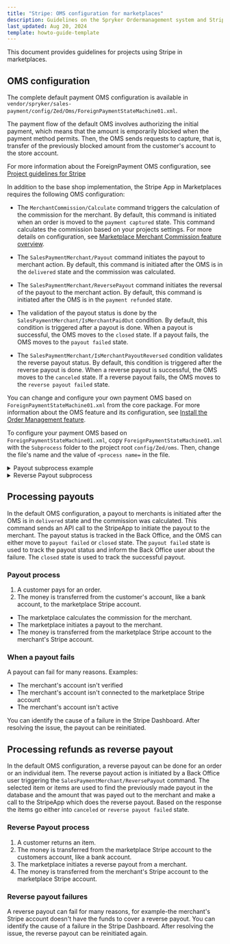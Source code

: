 ```yaml
---
title: "Stripe: OMS configuration for marketplaces"
description: Guidelines on the Spryker Ordermanagement system and Stripe integration for Marketplace based stores.
last_updated: Aug 20, 2024
template: howto-guide-template
---
```


This document provides guidelines for projects using Stripe in marketplaces.

## OMS configuration

The complete default payment OMS configuration is available in `vendor/spryker/sales-payment/config/Zed/Oms/ForeignPaymentStateMachine01.xml`.

The payment flow of the default OMS involves authorizing the initial payment, which means that the amount is emporarily blocked when the payment method permits. Then, the OMS sends requests to capture, that is, transfer of the previously blocked amount from the customer's account to the store account.

For more information about the ForeignPayment OMS configuration, see [Project guidelines for Stripe](/docs/pbc/all/payment-service-provider/{{page.version}}/base-shop/third-party-integrations/stripe/project-guidelines-for-stripe/project-guidelines-for-stripe.html)

In addition to the base shop implementation, the Stripe App in Marketplaces requires the following OMS configuration:

- The `MerchantCommission/Calculate` command triggers the calculation of the commission for the merchant. By default, this command is initiated when an order is moved to the `payment captured` state. This command calculates the commission based on your projects settings. For more details on configuration, see  [Marketplace Merchant Commission feature overview](/docs/pbc/all/merchant-management/202410.0/marketplace/marketplace-merchant-commission-feature-overview.html).

- The `SalesPaymentMerchant/Payout` command initiates the payout to merchant action. By default, this command is initiated after the OMS is in the `delivered` state and the commission was calculated.

- The `SalesPaymentMerchant/ReversePayout` command initiates the reversal of the payout to the merchant action. By default, this command is initiated after the OMS is in the `payment refunded` state.

- The validation of the payout status is done by the `SalesPaymentMerchant/IsMerchantPaidOut` condition. By default, this condition is triggered after a payout is done. When a payout is successful, the OMS moves to the `closed` state. If a payout fails, the OMS moves to the `payout failed` state.

- The `SalesPaymentMerchant/IsMerchantPayoutReversed` condition validates the reverse payout status. By default, this condition is triggered after the reverse payout is done. When a reverse payout is successful, the OMS moves to the `canceled` state. If a reverse payout fails, the OMS moves to the `reverse payout failed` state.

You can change and configure your own payment OMS based on `ForeignPaymentStateMachine01.xml` from the core package. For more information about the OMS feature and its configuration, see [Install the Order Management feature](/docs/pbc/all/order-management-system/{{page.version}}/base-shop/install-and-upgrade/install-features/install-the-order-management-feature.html).

To configure your payment OMS based on `ForeignPaymentStateMachine01.xml`, copy `ForeignPaymentStateMachine01.xml` with the `Subprocess` folder to the project root `config/Zed/oms`. Then, change the file's name and the value of `<process name=` in the file.

<details>
  <summary>Payout subprocess example</summary>

```xml
<?xml version="1.0"?>
<statemachine
        xmlns="spryker:oms-01"
        xmlns:xsi="http://www.w3.org/2001/XMLSchema-instance"
        xsi:schemaLocation="spryker:oms-01 http://static.spryker.com/oms-01.xsd"
>

   <process name="MerchantPayout">

      <states>
         <state name="merchant payout ready" display="oms.state.payout-merchant"/>
         <state name="payout failed" display="oms.state.payout-failed"/>
      </states>

      <transitions>

         <transition condition="SalesPaymentMerchant/IsMerchantPaidOut" happy="true">
            <source>merchant payout ready</source>
            <target>closed</target>
            <event>payout merchant</event>
         </transition>

         <transition>
            <source>merchant payout ready</source>
            <target>payout failed</target>
            <event>payout merchant</event>
         </transition>

         <transition>
            <source>payout failed</source>
            <target>merchant payout ready</target>
            <event>retry payout merchant</event>
         </transition>

      </transitions>

      <events>
         <event name="payout merchant" onEnter="true" command="SalesPaymentMerchant/Payout"/>
         <event name="retry payout merchant" manual="true"/>
         <event name="close" manual="true"/>
      </events>
   </process>

</statemachine>
```

</details>


<details>
  <summary>Reverse Payout subprocess</summary>

```xml
<?xml version="1.0"?>
<statemachine
        xmlns="spryker:oms-01"
        xmlns:xsi="http://www.w3.org/2001/XMLSchema-instance"
        xsi:schemaLocation="spryker:oms-01 http://static.spryker.com/oms-01.xsd"
>

   <process name="MerchantPayoutReverse">

      <states>
         <state name="merchant payout reverse ready" display="oms.state.payout-reversed"/>
         <state name="reverse payout failed" display="oms.state.payout-reversal-failed"/>
      </states>

      <transitions>

         <transition condition="SalesPaymentMerchant/IsMerchantPayoutReversed">
            <source>merchant payout reverse ready</source>
            <target>canceled</target>
            <event>reverse payout</event>
         </transition>

         <transition>
            <source>merchant payout reverse ready</source>
            <target>reverse payout failed</target>
            <event>reverse payout</event>
         </transition>

         <transition>
            <source>reverse payout failed</source>
            <target>merchant payout reverse ready</target>
            <event>retry reverse payout</event>
         </transition>

      </transitions>

      <events>
         <event name="reverse payout" onEnter="true" command="SalesPaymentMerchant/ReversePayout"/>
         <event name="retry reverse payout" manual="true"/>
         <event name="canceled" manual="true"/>
      </events>
   </process>

</statemachine>
```

</details>


## Processing payouts

In the default OMS configuration, a payout to merchants is initiated after the OMS is in `delivered` state and the commission was calculated. This command sends an API call to the StripeApp to initiate the payout to the merchant. The payout status is tracked in the Back Office, and the OMS can either move to `payout failed` or `closed` state. The `payout failed` state is used to track the payout status and inform the Back Office user about the failure. The `closed` state is used to track the successful payout.

### Payout process

1. A customer pays for an order.
2. The money is transferred from the customer's account, like a bank account, to the marketplace Stripe account.
- The marketplace calculates the commission for the merchant.
- The marketplace initiates a payout to the merchant.
- The money is transferred from the marketplace Stripe account to the merchant's Stripe account.

### When a payout fails

A payout can fail for many reasons. Examples:
- The merchant's account isn't verified
- The merchant's account isn't connected to the marketplace Stripe account
- The merchant's account isn't active

You can identify the cause of a failure in the Stripe Dashboard. After resolving the issue, the payout can be reinitiated.

## Processing refunds as reverse payout

In the default OMS configuration, a reverse payout can be done for an order or an individual item. The reverse payout action is initiated by a Back Office user triggering the `SalesPaymentMerchant/ReversePayout` command. The selected item or items are used to find the previously made payout in the database and the amount that was payed out to the merchant and make a call to the StripeApp which does the reverse payout. Based on the response the items go either into `canceled` or `reverse payout failed` state.

### Reverse Payout process

1. A customer returns an item.
2. The money is transferred from the marketplace Stripe account to the customers account, like a bank account.
3. The marketplace initiates a reverse payout from a merchant.
4. The money is transferred from the merchant's Stripe account to the marketplace Stripe account.


### Reverse payout failures

A reverse payout can fail for many reasons, for example-the merchant's Stripe account doesn't have the funds to cover a reverse payout. You can identify the cause of a failure in the Stripe Dashboard. After resolving the issue, the reverse payout can be reinitiated again.
